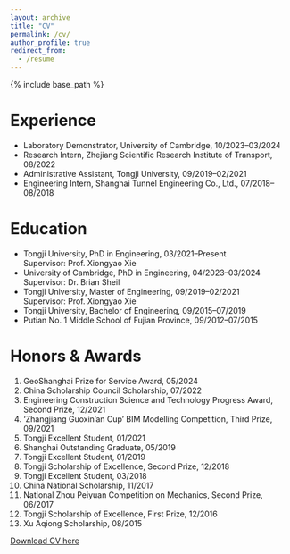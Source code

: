 ```yaml
---
layout: archive
title: "CV"
permalink: /cv/
author_profile: true
redirect_from:
  - /resume
---
```


{% include base_path %}

Experience
======
* Laboratory Demonstrator, University of Cambridge, 10/2023–03/2024
* Research Intern, Zhejiang Scientific Research Institute of Transport, 08/2022
* Administrative Assistant, Tongji University, 09/2019–02/2021
* Engineering Intern, Shanghai Tunnel Engineering Co., Ltd., 07/2018–08/2018

Education
======
* Tongji University, PhD in Engineering, 03/2021–Present  
  Supervisor: Prof. Xiongyao Xie
* University of Cambridge, PhD in Engineering, 04/2023–03/2024  
  Supervisor: Dr. Brian Sheil
* Tongji University, Master of Engineering, 09/2019–02/2021  
  Supervisor: Prof. Xiongyao Xie
* Tongji University, Bachelor of Engineering, 09/2015–07/2019
* Putian No. 1 Middle School of Fujian Province, 09/2012–07/2015

Honors & Awards
======
1.	GeoShanghai Prize for Service Award, 05/2024
2.	China Scholarship Council Scholarship, 07/2022
3.	Engineering Construction Science and Technology Progress Award, Second Prize, 12/2021
4.	‘Zhangjiang Guoxin’an Cup’ BIM Modelling Competition, Third Prize, 09/2021
5.	Tongji Excellent Student, 01/2021
6.	Shanghai Outstanding Graduate, 05/2019
7.	Tongji Excellent Student, 01/2019
8.	Tongji Scholarship of Excellence, Second Prize, 12/2018
9.	Tongji Excellent Student, 03/2018
10.	China National Scholarship, 11/2017
11.	National Zhou Peiyuan Competition on Mechanics, Second Prize, 06/2017
12.	Tongji Scholarship of Excellence, First Prize, 12/2016
13.	Xu Aqiong Scholarship, 08/2015

[Download CV here](https://linwei0763.github.io/files/CV.pdf)
